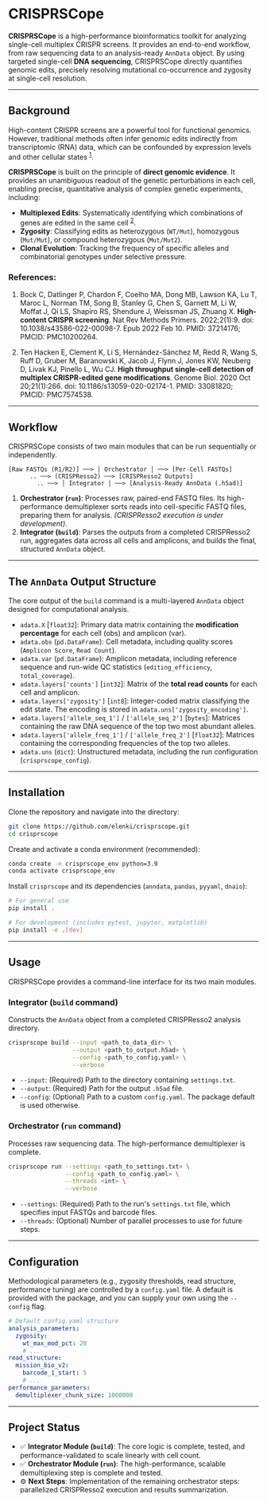 # CRISPRSCope

**CRISPRSCope** is a high-performance bioinformatics toolkit for analyzing single-cell multiplex CRISPR screens. It provides an end-to-end workflow, from raw sequencing data to an analysis-ready `AnnData` object. By using targeted single-cell **DNA sequencing**, CRISPRSCope directly quantifies genomic edits, precisely resolving mutational co-occurrence and zygosity at single-cell resolution.

-----

## Background

High-content CRISPR screens are a powerful tool for functional genomics. However, traditional methods often infer genomic edits indirectly from transcriptomic (RNA) data, which can be confounded by expression levels and other cellular states <sup>[1](https://pubmed.ncbi.nlm.nih.gov/37214176/)</sup>.

**CRISPRSCope** is built on the principle of **direct genomic evidence**. It provides an unambiguous readout of the genetic perturbations in each cell, enabling precise, quantitative analysis of complex genetic experiments, including:

  * **Multiplexed Edits**: Systematically identifying which combinations of genes are edited in the same cell <sup>[2](https://pubmed.ncbi.nlm.nih.gov/33081820/)</sup>.
  * **Zygosity**: Classifying edits as heterozygous (`WT/Mut`), homozygous (`Mut/Mut`), or compound heterozygous (`Mut/Mut2`).
  * **Clonal Evolution**: Tracking the frequency of specific alleles and combinatorial genotypes under selective pressure.

### References:
1. Bock C, Datlinger P, Chardon F, Coelho MA, Dong MB, Lawson KA, Lu T, Maroc L, Norman TM, Song B, Stanley G, Chen S, Garnett M, Li W, Moffat J, Qi LS, Shapiro RS, Shendure J, Weissman JS, Zhuang X. **High-content CRISPR screening**. Nat Rev Methods Primers. 2022;2(1):9. doi: 10.1038/s43586-022-00098-7. Epub 2022 Feb 10. PMID: 37214176; PMCID: PMC10200264.

<!-- https://pubmed.ncbi.nlm.nih.gov/33081820/ -->
2. Ten Hacken E, Clement K, Li S, Hernández-Sánchez M, Redd R, Wang S, Ruff D, Gruber M, Baranowski K, Jacob J, Flynn J, Jones KW, Neuberg D, Livak KJ, Pinello L, Wu CJ. **High throughput single-cell detection of multiplex CRISPR-edited gene modifications**. Genome Biol. 2020 Oct 20;21(1):266. doi: 10.1186/s13059-020-02174-1. PMID: 33081820; PMCID: PMC7574538.

<!-- https://pubmed.ncbi.nlm.nih.gov/36468984/ -->
<!-- 3. Ten Hacken E, Sewastianik T, Yin S, Hoffmann GB, Gruber M, Clement K, Penter L, Redd RA, Ruthen N, Hergalant S, Sholokhova A, Fell G, Parry EM, Broséus J, Guieze R, Lucas F, Hernández-Sánchez M, Baranowski K, Southard J, Joyal H, Billington L, Regis FFD, Witten E, Uduman M, Knisbacher BA, Li S, Lyu H, Vaisitti T, Deaglio S, Inghirami G, Feugier P, Stilgenbauer S, Tausch E, Davids MS, Getz G, Livak KJ, Bozic I, Neuberg DS, Carrasco RD, Wu CJ. **In Vivo Modeling of CLL Transformation to Richter Syndrome Reveals Convergent Evolutionary Paths and Therapeutic Vulnerabilities**. Blood Cancer Discov. 2023 Mar 1;4(2):150-169. doi: 10.1158/2643-3230.BCD-22-0082. PMID: 36468984; PMCID: PMC9975769. -->

-----

## Workflow

CRISPRSCope consists of two main modules that can be run sequentially or independently.

```
[Raw FASTQs (R1/R2)] ──> │ Orchestrator │ ──> [Per-Cell FASTQs] 
      .. ──> (CRISPResso2) ──> [CRISPResso2 Outputs] 
        .. ──> │ Integrator │ ──> [Analysis-Ready AnnData (.h5ad)]
```

1.  **Orchestrator (`run`)**: Processes raw, paired-end FASTQ files. Its high-performance demultiplexer sorts reads into cell-specific FASTQ files, preparing them for analysis. *(CRISPResso2 execution is under development)*.
2.  **Integrator (`build`)**: Parses the outputs from a completed CRISPResso2 run, aggregates data across all cells and amplicons, and builds the final, structured `AnnData` object.

-----

## The `AnnData` Output Structure

The core output of the `build` command is a multi-layered `AnnData` object designed for computational analysis.

  * `adata.X` [`float32`]: Primary data matrix containing the **modification percentage** for each cell (obs) and amplicon (var).
  * `adata.obs` (`pd.DataFrame`): Cell metadata, including quality scores (`Amplicon Score`, `Read Count`).
  * `adata.var` (`pd.DataFrame`): Amplicon metadata, including reference sequence and run-wide QC statistics (`editing_efficiency`, `total_coverage`).
  * `adata.layers['counts']` [`int32`]: Matrix of the **total read counts** for each cell and amplicon.
  * `adata.layers['zygosity']` [`int8`]: Integer-coded matrix classifying the edit state. The encoding is stored in `adata.uns['zygosity_encoding']`.
  * `adata.layers['allele_seq_1']` / `['allele_seq_2']` [`bytes`]: Matrices containing the raw DNA sequence of the top two most abundant alleles.
  * `adata.layers['allele_freq_1']` / `['allele_freq_2']` [`float32`]: Matrices containing the corresponding frequencies of the top two alleles.
  * `adata.uns` (`dict`): Unstructured metadata, including the run configuration (`crisprscope_config`).

-----

## Installation

Clone the repository and navigate into the directory:

```bash
git clone https://github.com/elenki/crisprscope.git
cd crisprscope
```

Create and activate a conda environment (recommended):

```bash
conda create -n crisprscope_env python=3.9
conda activate crisprscope_env
```

Install `crisprscope` and its dependencies (`anndata`, `pandas`, `pyyaml`, `dnaio`):

```bash
# For general use
pip install .

# For development (includes pytest, jupyter, matplotlib)
pip install -e .[dev]
```

-----

## Usage

CRISPRSCope provides a command-line interface for its two main modules.

### Integrator (`build` command)

Constructs the `AnnData` object from a completed CRISPResso2 analysis directory.

```bash
crisprscope build --input <path_to_data_dir> \
                  --output <path_to_output.h5ad> \
                  --config <path_to_config.yaml> \
                  --verbose
```

  * `--input`: (Required) Path to the directory containing `settings.txt`.
  * `--output`: (Required) Path for the output `.h5ad` file.
  * `--config`: (Optional) Path to a custom `config.yaml`. The package default is used otherwise.

### Orchestrator (`run` command)

Processes raw sequencing data. The high-performance demultiplexer is complete.

```bash
crisprscope run --settings <path_to_settings.txt> \
                --config <path_to_config.yaml> \
                --threads <int> \
                --verbose
```

  * `--settings`: (Required) Path to the run's `settings.txt` file, which specifies input FASTQs and barcode files.
  * `--threads`: (Optional) Number of parallel processes to use for future steps.

-----

## Configuration

Methodological parameters (e.g., zygosity thresholds, read structure, performance tuning) are controlled by a `config.yaml` file. A default is provided with the package, and you can supply your own using the `--config` flag.

```yaml
# Default config.yaml structure
analysis_parameters:
  zygosity:
    wt_max_mod_pct: 20
    # ...
read_structure:
  mission_bio_v2:
    barcode_1_start: 5
    # ...
performance_parameters:
  demultiplexer_chunk_size: 1000000
```

-----

## Project Status

  * ✅ **Integrator Module (`build`)**: The core logic is complete, tested, and performance-validated to scale linearly with cell count.
  * ✅ **Orchestrator Module (`run`)**: The high-performance, scalable demultiplexing step is complete and tested.
  * ⚙️ **Next Steps**: Implementation of the remaining orchestrator steps: parallelized CRISPResso2 execution and results summarization.